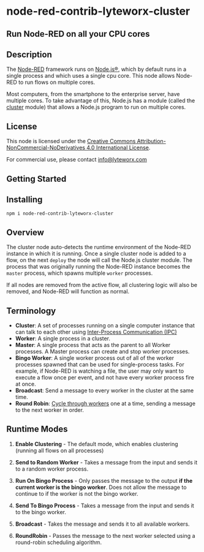 # node-red-contrib-lyteworx-cluster

## Run Node-RED on all your CPU cores

## Description

The [Node-RED](https://nodered.org/) framework runs on [Node.js®](https://nodejs.org), which by default runs in a single process and which uses a single cpu core.  This node allows Node-RED to run flows on multiple cores.

Most computers, from the smartphone to the enterprise server, have multiple cores.  To take advantage of this, Node.js has a module (called the [cluster](https://nodejs.org/api/cluster.html#cluster_cluster) module) that allows a Node.js program to run on multiple cores.

## License

This node is licensed under the [Creative Commons Attribution-NonCommercial-NoDerivatives 4.0 International License](https://creativecommons.org/licenses/by-nc-nd/4.0/).

For commercial use, please contact info@lyteworx.com

## Getting Started

## Installing

`npm i node-red-contrib-lyteworx-cluster`


## Overview

The cluster node auto-detects the runtime environment of the Node-RED instance in which it is running.  Once a single cluster node is added to a flow, on the next `deploy` the node will call the Node.js cluster module.  The process that was originally running the Node-RED instance becomes the `master` process, which spawns multiple `worker` processes.

If all nodes are removed from the active flow, all clustering logic will also be removed, and Node-RED will function as normal.


## Terminology

- **Cluster**: A set of processes running on a single computer instance that can talk to each other using [Inter-Process Communication (IPC)](https://en.wikipedia.org/wiki/Inter-process_communication)
- **Worker**: A single process in a cluster.
- **Master**: A single process that acts as the parent to all Worker processes.  A Master process can create and stop worker processes.
- **Bingo Worker**: A single worker process out of all of the worker processes spawned that can be used for single-process tasks.  For example, if Node-RED is watching a file, the user may only want to execute a flow once per event, and not have every worker process fire at once.
- **Broadcast**: Send a message to every worker in the cluster at the same time.
- **Round Robin**: [Cycle through workers](https://en.wikipedia.org/wiki/Round-robin_scheduling) one at a time, sending a message to the next worker in order.

 

## Runtime Modes

1. **Enable Clustering** - The default mode, which enables clustering (running all flows on all processes)

2. **Send to Random Worker** - Takes a message from the input and sends it to a random worker process. 
3. **Run On Bingo Process** - Only passes the message to the output **if the current worker is the bingo worker**.  Does not allow the message to continue to if the worker is not the bingo worker.
4. **Send To Bingo Process** - Takes a message from the input and sends it to the bingo worker.
5. **Broadcast** - Takes the message and sends it to all available workers.
6. **RoundRobin** - Passes the message to the next worker selected using a round-robin scheduling algorithm. 
